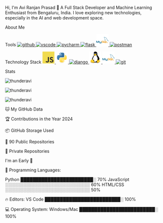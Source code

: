 Hi, I'm Avi Ranjan Prasad 👋
A Full Stack Developer and Machine Learning Enthusiast from Bengaluru, India. I love exploring new technologies, especially in the AI and web development space.

About Me

Tools
<a href="https://github.com" target="_blank"> <img src="https://cdn.jsdelivr.net/gh/devicons/devicon/icons/github/github-original.svg" alt="github" width="40" height="40"/> </a> <a href="https://code.visualstudio.com/" target="_blank"> <img src="https://cdn.jsdelivr.net/gh/devicons/devicon/icons/vscode/vscode-original.svg" alt="vscode" width="40" height="40"/> </a> <a href="https://www.jetbrains.com/pycharm/" target="_blank"> <img src="https://cdn.jsdelivr.net/gh/devicons/devicon/icons/pycharm/pycharm-original.svg" alt="pycharm" width="40" height="40"/> </a> <a href="https://flask.palletsprojects.com/" target="_blank" rel="noreferrer"> <img src="https://www.vectorlogo.zone/logos/pocoo_flask/pocoo_flask-icon.svg" alt="flask" width="40" height="40"/> </a> <a href="https://www.mysql.com/" target="_blank" rel="noreferrer"> <img src="https://raw.githubusercontent.com/devicons/devicon/master/icons/mysql/mysql-original-wordmark.svg" alt="mysql" width="40" height="40"/> </a> <a href="https://postman.com" target="_blank" rel="noreferrer"> <img src="https://www.vectorlogo.zone/logos/getpostman/getpostman-icon.svg" alt="postman" width="40" height="40"/> </a>

Technology Stack
<a href="https://developer.mozilla.org/en-US/docs/Web/JavaScript" target="_blank" rel="noreferrer"> <img src="https://raw.githubusercontent.com/devicons/devicon/master/icons/javascript/javascript-original.svg" alt="javascript" width="40" height="40"/> </a> <a href="https://www.python.org" target="_blank" rel="noreferrer"> <img src="https://raw.githubusercontent.com/devicons/devicon/master/icons/python/python-original.svg" alt="python" width="40" height="40"/> </a> <a href="https://www.djangoproject.com/" target="_blank" rel="noreferrer"> <img src="https://cdn.worldvectorlogo.com/logos/django.svg" alt="django" width="40" height="40"/> </a> <a href="https://www.linux.org/" target="_blank" rel="noreferrer"> <img src="https://raw.githubusercontent.com/devicons/devicon/master/icons/linux/linux-original.svg" alt="linux" width="40" height="40"/> </a> <a href="https://www.mysql.com/" target="_blank" rel="noreferrer"> <img src="https://raw.githubusercontent.com/devicons/devicon/master/icons/mysql/mysql-original-wordmark.svg" alt="mysql" width="40" height="40"/> </a> <a href="https://git-scm.com/" target="_blank" rel="noreferrer"> <img src="https://www.vectorlogo.zone/logos/git-scm/git-scm-icon.svg" alt="git" width="40" height="40"/> </a>

Stats
<p><img src="https://github-readme-stats.vercel.app/api?username=thunderavi&theme=material-palenight&hide_border=false&include_all_commits=false&count_private=false" alt="thunderavi" /></p> <p><img src="https://github-readme-streak-stats.herokuapp.com/?user=thunderavi&theme=material-palenight&hide_border=false" alt="thunderavi" /></p> <p><img src="https://github-readme-stats.vercel.app/api/top-langs/?username=thunderavi&theme=material-palenight&hide_border=false&include_all_commits=false&count_private=false&layout=compact" alt="thunderavi" /></p>

<!--START_SECTION:waka-->

🐱 My GitHub Data

🏆 Contributions in the Year 2024

📦 GitHub Storage Used

📜 90 Public Repositories

🔑 Private Repositories

I'm an Early 🐤


💬 Programming Languages:

Python                         ████████████████████████░   70% 
JavaScript                     ░░░░░░░░░░░░░░░░░░░░░░░░░░░░ 60%
HTML/CSS                       ░░░░░░░░░░░░░░░░░░░░░░░░░░░░ 50%

🔥 Editors: 
VS Code                        █████████████████████████░   100%

💻 Operating System: 
Windows/Mac                   █████████████████████████░   100%

